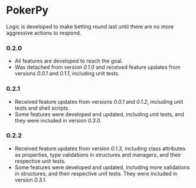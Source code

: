 # PokerPy
Logic is developed to make betting round last until there are no more aggressive actions to respond.

### 0.2.0
- All features are developed to reach the goal.
- Was detached from version *0.1.0* and received feature updates from versions *0.0.1* and *0.1.1*, including unit tests.

### 0.2.1
- Received feature updates from versions *0.0.1* and *0.1.2*, including unit tests and shell scripts.
- Some features were developed and updated, including unit tests, and they were included in version *0.3.0*.

### 0.2.2
- Received feature updates from version *0.1.3*, including class attributes as properties, type validations in structures and managers, and their respective unit tests.
- Some features were developed and updated, including more validations in structures, and their respective unit tests. They were included in version *0.3.1*.